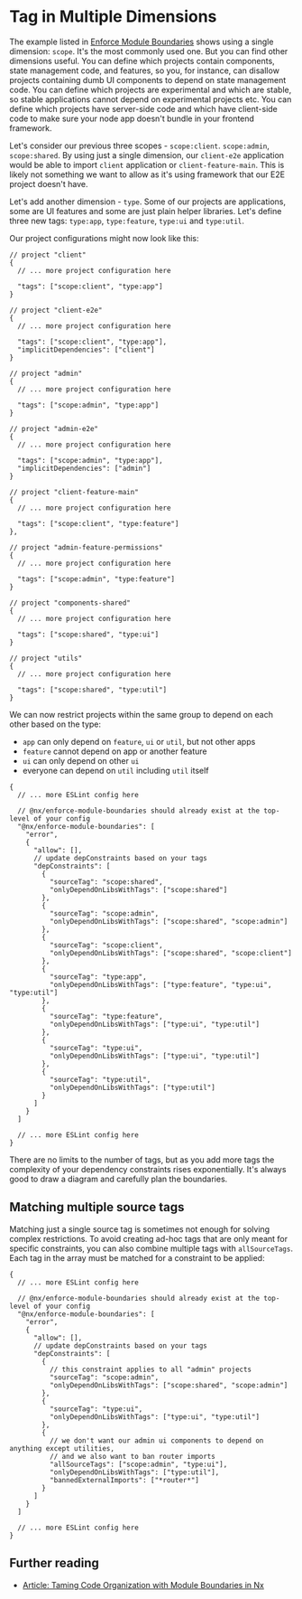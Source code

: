 # Tag in Multiple Dimensions

The example listed in [Enforce Module Boundaries](/features/enforce-module-boundaries#tags) shows using a single dimension: `scope`. It's the most commonly used one. But you can find other dimensions useful. You can define which projects contain components, state management code, and features, so you, for instance, can disallow projects containing dumb UI components to depend on state management code. You can define which projects are experimental and which are stable, so stable applications cannot depend on experimental projects etc. You can define which projects have server-side code and which have client-side code to make sure your node app doesn't bundle in your frontend framework.

Let's consider our previous three scopes - `scope:client`. `scope:admin`, `scope:shared`. By using just a single dimension, our `client-e2e` application would be able to import `client` application or `client-feature-main`. This is likely not something we want to allow as it's using framework that our E2E project doesn't have.

Let's add another dimension - `type`. Some of our projects are applications, some are UI features and some are just plain helper libraries. Let's define three new tags: `type:app`, `type:feature`, `type:ui` and `type:util`.

Our project configurations might now look like this:

```jsonc
// project "client"
{
  // ... more project configuration here

  "tags": ["scope:client", "type:app"]
}

// project "client-e2e"
{
  // ... more project configuration here

  "tags": ["scope:client", "type:app"],
  "implicitDependencies": ["client"]
}

// project "admin"
{
  // ... more project configuration here

  "tags": ["scope:admin", "type:app"]
}

// project "admin-e2e"
{
  // ... more project configuration here

  "tags": ["scope:admin", "type:app"],
  "implicitDependencies": ["admin"]
}

// project "client-feature-main"
{
  // ... more project configuration here

  "tags": ["scope:client", "type:feature"]
},

// project "admin-feature-permissions"
{
  // ... more project configuration here

  "tags": ["scope:admin", "type:feature"]
}

// project "components-shared"
{
  // ... more project configuration here

  "tags": ["scope:shared", "type:ui"]
}

// project "utils"
{
  // ... more project configuration here

  "tags": ["scope:shared", "type:util"]
}
```

We can now restrict projects within the same group to depend on each other based on the type:

- `app` can only depend on `feature`, `ui` or `util`, but not other apps
- `feature` cannot depend on app or another feature
- `ui` can only depend on other `ui`
- everyone can depend on `util` including `util` itself

```jsonc
{
  // ... more ESLint config here

  // @nx/enforce-module-boundaries should already exist at the top-level of your config
  "@nx/enforce-module-boundaries": [
    "error",
    {
      "allow": [],
      // update depConstraints based on your tags
      "depConstraints": [
        {
          "sourceTag": "scope:shared",
          "onlyDependOnLibsWithTags": ["scope:shared"]
        },
        {
          "sourceTag": "scope:admin",
          "onlyDependOnLibsWithTags": ["scope:shared", "scope:admin"]
        },
        {
          "sourceTag": "scope:client",
          "onlyDependOnLibsWithTags": ["scope:shared", "scope:client"]
        },
        {
          "sourceTag": "type:app",
          "onlyDependOnLibsWithTags": ["type:feature", "type:ui", "type:util"]
        },
        {
          "sourceTag": "type:feature",
          "onlyDependOnLibsWithTags": ["type:ui", "type:util"]
        },
        {
          "sourceTag": "type:ui",
          "onlyDependOnLibsWithTags": ["type:ui", "type:util"]
        },
        {
          "sourceTag": "type:util",
          "onlyDependOnLibsWithTags": ["type:util"]
        }
      ]
    }
  ]

  // ... more ESLint config here
}
```

There are no limits to the number of tags, but as you add more tags the complexity of your dependency constraints rises exponentially. It's always good to draw a diagram and carefully plan the boundaries.

## Matching multiple source tags

Matching just a single source tag is sometimes not enough for solving complex restrictions. To avoid creating ad-hoc tags that are only meant for specific constraints, you can also combine multiple tags with `allSourceTags`. Each tag in the array must be matched for a constraint to be applied:

```jsonc
{
  // ... more ESLint config here

  // @nx/enforce-module-boundaries should already exist at the top-level of your config
  "@nx/enforce-module-boundaries": [
    "error",
    {
      "allow": [],
      // update depConstraints based on your tags
      "depConstraints": [
        {
          // this constraint applies to all "admin" projects
          "sourceTag": "scope:admin",
          "onlyDependOnLibsWithTags": ["scope:shared", "scope:admin"]
        },
        {
          "sourceTag": "type:ui",
          "onlyDependOnLibsWithTags": ["type:ui", "type:util"]
        },
        {
          // we don't want our admin ui components to depend on anything except utilities,
          // and we also want to ban router imports
          "allSourceTags": ["scope:admin", "type:ui"],
          "onlyDependOnLibsWithTags": ["type:util"],
          "bannedExternalImports": ["*router*"]
        }
      ]
    }
  ]

  // ... more ESLint config here
}
```

## Further reading

- [Article: Taming Code Organization with Module Boundaries in Nx](https://blog.nrwl.io/mastering-the-project-boundaries-in-nx-f095852f5bf4)
